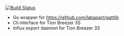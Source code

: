 [![Build Status](https://travis-ci.org/m-pavel/go-gattlib.svg?branch=master)](https://travis-ci.org/m-pavel/go-gattlib)

  * Go wrapper for https://github.com/labapart/gattlib
  * Cli interface for Tion Breezer 3S 
  * Influx export daemon for Tion Breezer 3S
